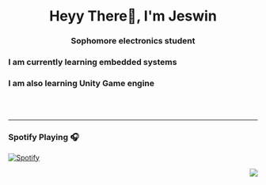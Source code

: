 <h1 align="center">Heyy There👋, I'm Jeswin</h1>
<h3 align="center">Sophomore electronics student</h3>


###  I am currently learning embedded systems
###  I am also learning Unity Game engine


<br>
<br>
<hr>

### Spotify Playing 🎧

[![Spotify](https://novatorem.bgstatic.vercel.app/api/spotify)](https://open.spotify.com/user/vjcxueznf15ynld5jycj9cylr)




<img align="right" src="http://estruyf-github.azurewebsites.net/api/VisitorHit?user=JezwinThomas&repo=Bgstatic&countColorcountColor&countColor=%237B1E7B"/>
